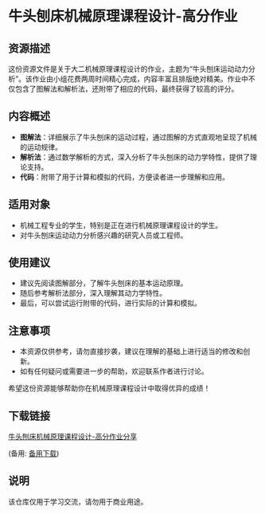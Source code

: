 # 牛头刨床机械原理课程设计-高分作业

## 资源描述

这份资源文件是关于大二机械原理课程设计的作业，主题为“牛头刨床运动动力分析”。该作业由小组花费两周时间精心完成，内容丰富且排版绝对精美。作业中不仅包含了图解法和解析法，还附带了相应的代码，最终获得了较高的评分。

## 内容概述

- **图解法**：详细展示了牛头刨床的运动过程，通过图解的方式直观地呈现了机械的运动规律。
- **解析法**：通过数学解析的方式，深入分析了牛头刨床的动力学特性，提供了理论支持。
- **代码**：附带了用于计算和模拟的代码，方便读者进一步理解和应用。

## 适用对象

- 机械工程专业的学生，特别是正在进行机械原理课程设计的学生。
- 对牛头刨床运动动力分析感兴趣的研究人员或工程师。

## 使用建议

- 建议先阅读图解部分，了解牛头刨床的基本运动原理。
- 随后参考解析法部分，深入理解其动力学特性。
- 最后，可以尝试运行附带的代码，进行实际的计算和模拟。

## 注意事项

- 本资源仅供参考，请勿直接抄袭，建议在理解的基础上进行适当的修改和创新。
- 如有任何疑问或需要进一步的帮助，欢迎联系作者进行讨论。

希望这份资源能够帮助你在机械原理课程设计中取得优异的成绩！

## 下载链接
[牛头刨床机械原理课程设计-高分作业分享](https://pan.quark.cn/s/ef08907ff96b) 

(备用: [备用下载](https://pan.baidu.com/s/1P1NWNz1LKl8g3UCU9xR_zQ?pwd=1234))

## 说明

该仓库仅用于学习交流，请勿用于商业用途。
